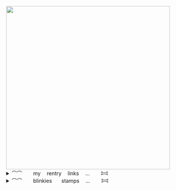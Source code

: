 <img width="440" src="https://lastfm.dedomil.workers.dev/fluorosulfonic?dark">
<details> 
  <summary>⌒⌒ ㅤㅤmy ㅤrentry ㅤlinks ㅤ... ㅤㅤ𐂯</summary>
  
[UMAMU5UME](https://rentry.co/UMAMU5UME)ㅤ[APOLOGlES](https://rentry.co/APOLOGlES)ㅤ[ALlENATION](https://rentry.co/ALlENATION)ㅤ[incoIdbIood](https://rentry.co/incoIdbIood)ㅤ[moldyrabbit](https://rentry.co/moldyrabbit)
</details>

<details> 
  <summary>⌒⌒ ㅤㅤblinkiesㅤㅤstamps ㅤ... ㅤㅤ𐂯</summary>
  <img width="99" height="56" alt="tumblr_pwf2wrx5vI1xbgu08o3_100" src="https://github.com/user-attachments/assets/e1087fd3-fb1a-4262-af79-b944a7738335" /><img width="101" height="57" alt="image" src="https://github.com/user-attachments/assets/eff8d573-8fcc-4b07-84fc-61a5ba6f0c80" /><img width="101" height="57" alt="image" src="https://github.com/user-attachments/assets/a75e2213-1e8f-4660-a1da-f52148785be3" /><img width="99" height="56" alt="image" src="https://github.com/user-attachments/assets/07523a31-4566-409d-b30a-88d9921faf3f" /><img width="99" height="56" alt="image" src="https://github.com/user-attachments/assets/239d7b33-0be1-4bbd-971f-9d691c9ba69f" /><img width="99" height="56" alt="image" src="https://github.com/user-attachments/assets/4d3cd6bf-bd1e-4175-849e-6727fb910356" /><img width="99" height="56" alt="image" src="https://github.com/user-attachments/assets/ab51866c-461d-4b81-a0fb-38fcb06c0452" /><img width="99" height="56" alt="image" src="https://github.com/user-attachments/assets/49aee1e6-010a-4e6f-91fa-ce8c8f156982" /><img width="99" height="56" alt="image" src="https://github.com/user-attachments/assets/e81c462d-13aa-4daa-8d28-a188848833fe" /><img width="99" height="56" alt="image" src="https://github.com/user-attachments/assets/7100300f-2d19-427a-9417-7512ae2f9dd0" /><img width="99" height="56" alt="image" src="https://github.com/user-attachments/assets/c6dd12e8-a882-485d-a0bd-81d389ec85d1" /><img width="100" height="56" alt="image" src="https://github.com/user-attachments/assets/cf7dbc14-9810-40c3-9e71-7a476f8006de" /><img width="99" height="56" alt="image" src="https://github.com/user-attachments/assets/b35de6b3-81cb-4d40-9d65-d86faf6417e5" /><img width="99" height="57" alt="image" src="https://github.com/user-attachments/assets/34b09ad5-03a9-4d8e-94dc-fa8f97ae216d" /><img width="99" height="56" alt="image" src="https://github.com/user-attachments/assets/158608ad-5fb9-4b5f-ad1e-4071126a5e02" /><img width="99" height="57" alt="image" src="https://github.com/user-attachments/assets/e4631ac5-6853-4563-a259-4b856ee2d7e2" /><img width="101" height="57" alt="image" src="https://github.com/user-attachments/assets/f2894a1b-ec78-4b90-8318-29e92358ecff" /><img width="99" height="56" alt="image" src="https://github.com/user-attachments/assets/5ae384e8-ef70-4ef3-8777-b655a1266fa4" /><img width="99" height="56" alt="image" src="https://github.com/user-attachments/assets/378bce78-a05e-4d32-9646-b676b6c84d7d" /><img width="99" height="56" alt="image" src="https://github.com/user-attachments/assets/90e41f82-048f-4a44-9d3f-305a5e6f29dc" /><img width="99" height="56" alt="image" src="https://github.com/user-attachments/assets/10e68ece-db26-4fb5-89cf-31f0463aae0b" /><img width="99" height="56" alt="image" src="https://github.com/user-attachments/assets/d7be843e-1b96-466e-8ff7-9d9a30f3921a" /><img width="99" height="56" alt="image" src="https://github.com/user-attachments/assets/97780640-9e2b-47c3-842f-7f7a7bacf00f" /><img width="99" height="56" alt="image" src="https://github.com/user-attachments/assets/7c3febcf-0329-4094-bf67-4f1d641ef3f8" /><img width="99" height="56" alt="image" src="https://github.com/user-attachments/assets/c0769185-7d76-4d6b-8941-c3d5e80f7937" /><img width="99" height="56" alt="image" src="https://github.com/user-attachments/assets/793c99bd-ef81-493d-b7dc-18f1d07b6d94" /><img width="99" height="56" alt="image" src="https://github.com/user-attachments/assets/76f9c6c3-b457-4fdb-84fc-6d38cbf2c2a0" /><img width="100" height="50" alt="image" src="https://github.com/user-attachments/assets/0d299119-9a45-4b7f-a9fb-d70ff1719bf3" /><img width="100" height="50" alt="image" src="https://github.com/user-attachments/assets/d206f10d-1259-4bf3-a2fd-32c8a3b3f06b" /><img width="97" height="57" alt="image" src="https://github.com/user-attachments/assets/58bdf289-e207-4187-afdc-9716020efa37" /><img width="97" height="57" alt="image" src="https://github.com/user-attachments/assets/b8460096-6255-48c8-bfd2-64b37c3f89a3" /><img width="97" height="57" alt="image" src="https://github.com/user-attachments/assets/679ba261-8636-4407-823d-4dce7d378f98" /><img width="99" height="56" alt="image" src="https://github.com/user-attachments/assets/cc570207-5e09-4383-b4ab-4554d3640270" /><img width="99" height="56" alt="image" src="https://github.com/user-attachments/assets/c6221561-5e1f-471a-8aa2-3ad0ccc9c63e" /><img width="99" height="56" alt="image" src="https://github.com/user-attachments/assets/69def00c-d173-450c-9d81-db36da656376" /><img width="99" height="56" alt="image" src="https://github.com/user-attachments/assets/0435d91c-3868-437b-97a5-061667286243" /><img width="99" height="56" alt="image" src="https://github.com/user-attachments/assets/8c7096cb-0fad-4a00-9f25-6f3ae2a7fea9" /><img width="97" height="57" alt="image" src="https://github.com/user-attachments/assets/85f77328-7eb9-4f04-abf0-b20aa34e460e" /><img width="99" height="56" alt="image" src="https://github.com/user-attachments/assets/4ab1e480-ac7b-4a7d-b4c1-e37c8d67b119" /><img width="99" height="56" alt="image" src="https://github.com/user-attachments/assets/adc88af0-5f65-4110-a620-4133aec55607" /><img width="100" height="50" alt="image" src="https://github.com/user-attachments/assets/05c5fbe9-33d2-41e0-9e09-23b3c397a9f9" /><img width="99" height="56" alt="image" src="https://github.com/user-attachments/assets/03433092-7a7a-47f0-b528-2746b2dada83" /><img width="99" height="55" alt="image" src="https://github.com/user-attachments/assets/81b95e02-72eb-4714-8e7d-45c391b4daf2" /><img width="99" height="56" alt="image" src="https://github.com/user-attachments/assets/9ce15372-5205-4150-99c7-1a109b993395" /><img width="99" height="56" alt="image" src="https://github.com/user-attachments/assets/6f7fef9d-82c5-4518-a746-9d42564b34f7" /><img width="98" height="56" alt="image" src="https://github.com/user-attachments/assets/e30a4fca-8a1b-4869-973e-2a22d0c66c6a" /><img width="99" height="56" alt="image" src="https://github.com/user-attachments/assets/de6d15ca-2e79-46ad-99cf-81e9a8e6d84e" /><img width="97" height="57" alt="image" src="https://github.com/user-attachments/assets/162b12d3-f895-4670-b81a-9801c1f316c4" /><img width="97" height="57" alt="image" src="https://github.com/user-attachments/assets/44dbd0e8-f901-440e-950a-6614abb50060" /><img width="97" height="57" alt="image" src="https://github.com/user-attachments/assets/52c266e6-8ee9-463f-b2df-f66b9decaf2b" /><img width="97" height="57" alt="image" src="https://github.com/user-attachments/assets/e0940fb0-832b-4b42-adcf-b42d6f05f7a2" /><img width="97" height="57" alt="image" src="https://github.com/user-attachments/assets/3739da7e-8f3d-418b-a4e4-7cceae48c267" /><img width="99" height="56" alt="image" src="https://github.com/user-attachments/assets/bc1d17a3-3cdb-4f3e-9bfd-547244a2d772" /><img width="99" height="56" alt="image" src="https://github.com/user-attachments/assets/d43177ac-e7ab-42ac-a7c1-c82bf44f862c" /><img width="99" height="56" alt="image" src="https://github.com/user-attachments/assets/ba05c136-06de-4d7f-b51a-d5038548f527" /><img width="99" height="56" alt="image" src="https://github.com/user-attachments/assets/69f51694-be3e-4824-b61c-af201e23311f" /><img width="99" height="56" alt="image" src="https://github.com/user-attachments/assets/b7c990fc-d025-4420-bf7b-bdb6915041ed" /><img width="99" height="56" alt="image" src="https://github.com/user-attachments/assets/9092532a-f03f-4513-a8be-3147f29ac06b" /><img width="99" height="57" alt="image" src="https://github.com/user-attachments/assets/9deb7ae6-6225-4f3e-952b-24783adf7d89" /><img width="99" height="56" alt="image" src="https://github.com/user-attachments/assets/7872267b-dd4a-449a-8c96-0d2fb55e5e98" /><img width="99" height="56" alt="image" src="https://github.com/user-attachments/assets/175d2322-532b-4b08-83a2-22737ba8e645" /><img width="99" height="55" alt="image" src="https://github.com/user-attachments/assets/48ad2f10-8c2a-4a25-afd6-4695922361a9" /><img width="99" height="56" alt="image" src="https://github.com/user-attachments/assets/43f80932-1555-4f50-bb65-3899c3fe63c1" /><img width="99" height="56" alt="image" src="https://github.com/user-attachments/assets/e958b995-ccb3-44eb-b872-f50b6da121f6" /><img width="99" height="56" alt="image" src="https://github.com/user-attachments/assets/30f6b503-b862-4919-b5de-36245b397830" /><img width="99" height="56" alt="image" src="https://github.com/user-attachments/assets/55190da1-a752-47ad-ae30-7aeeca2fe6c5" /><img width="99" height="56" alt="image" src="https://github.com/user-attachments/assets/ca1d7482-239e-4427-8f46-bae45ee38d73" /><img width="99" height="56" alt="image" src="https://github.com/user-attachments/assets/7bfbd84d-4eb2-4c41-9602-3fb39e327052" /><img width="99" height="56" alt="image" src="https://github.com/user-attachments/assets/f33fd994-8ad0-44d9-8561-7a91c69ba846" /><img width="99" height="56" alt="image" src="https://github.com/user-attachments/assets/4523fb98-5a34-4b94-8e91-75f1a088579f" /><img width="99" height="56" alt="image" src="https://github.com/user-attachments/assets/9fded36e-e4c8-457a-9dfe-cc6fc92888aa" /><img width="99" height="56" alt="image" src="https://github.com/user-attachments/assets/9baa319c-7396-42b9-9922-f9feee602151" /><img width="99" height="56" alt="image" src="https://github.com/user-attachments/assets/6c70814f-4b31-4589-9cfb-ffec2a1fbec7" /><img width="99" height="56" alt="image" src="https://github.com/user-attachments/assets/0247ef5a-5a5c-45b4-a88a-39e43bb68896" /><img width="99" height="56" alt="image" src="https://github.com/user-attachments/assets/b424a992-cee6-4571-b7e5-cf287ae030ae" /><img width="99" height="56" alt="image" src="https://github.com/user-attachments/assets/84ac710f-ccdb-4fa1-811a-94f022982cfb" /><img width="99" height="63" alt="image" src="https://github.com/user-attachments/assets/26c4c162-331b-445b-83ea-886a14c512d3" /><img width="99" height="56" alt="image" src="https://github.com/user-attachments/assets/f1ea89b4-db72-4683-856e-39c30d21af65" /><img width="99" height="56" alt="image" src="https://github.com/user-attachments/assets/d9429519-2ec4-4ded-9d30-3be651a6bd56" /><img width="99" height="56" alt="image" src="https://github.com/user-attachments/assets/28c8c994-9b92-4190-b0aa-f6e538d2a117" /><img width="99" height="56" alt="image" src="https://github.com/user-attachments/assets/f823fc92-267f-45b1-a253-969b60bfd77d" /><img width="99" height="57" alt="image" src="https://github.com/user-attachments/assets/1b3effa9-cd74-4e54-afa7-41ddf258ae1b" /><img width="99" height="56" alt="image" src="https://github.com/user-attachments/assets/e8fd795d-e056-492f-9cab-f54f33040798" /><img width="99" height="56" alt="image" src="https://github.com/user-attachments/assets/815a7c4d-5d6c-4c23-b305-aa832d439ee9" /><img width="99" height="56" alt="image" src="https://github.com/user-attachments/assets/4ffb2c0e-1232-4416-8a2e-a5b5183c4ac3" /><img width="99" height="56" alt="image" src="https://github.com/user-attachments/assets/28068c83-9be5-44ad-a558-59238e9d27c2" /><img width="99" height="56" alt="image" src="https://github.com/user-attachments/assets/52672293-ffb1-4853-9ddf-fedfef1ff5b3" /><img width="99" height="55" alt="image" src="https://github.com/user-attachments/assets/ec0a2716-5a3f-4fa8-a053-1b7dd8414a1d" /><img width="99" height="56" alt="image" src="https://github.com/user-attachments/assets/560754e3-abf9-4573-9231-d520abf11687" /><img width="97" height="57" alt="image" src="https://github.com/user-attachments/assets/07c00979-d253-450c-b777-e4e599093b36" /><img width="99" height="55" alt="image" src="https://github.com/user-attachments/assets/880f2d22-240f-479b-99e6-1f4d31e12bda" /><img width="99" height="56" alt="image" src="https://github.com/user-attachments/assets/7a32f29b-88fb-47d7-b31b-ce01bdb8b930" /><img width="99" height="56" alt="image" src="https://github.com/user-attachments/assets/b51b4bf2-fdd8-4982-8a4b-54a98db3e142" /><img width="99" height="56" alt="image" src="https://github.com/user-attachments/assets/6befc8da-c5f2-43f6-b2d3-27b0cd74e6c6" /><img width="99" height="55" alt="image" src="https://github.com/user-attachments/assets/bcbc20ee-e7c6-49f0-95f9-54b101f63106" /><img width="99" height="56" alt="image" src="https://github.com/user-attachments/assets/6587aa30-81a5-4cd9-aab3-d2222465c002" /><img alt="image" src="https://64.media.tumblr.com/a2a7bebcb00171873483457743b40037/79d8b316934d24c3-e7/s100x200/fad681e9e223de88b796831758a1c28e3596b789.pnj" /><img alt="image" src="https://64.media.tumblr.com/9ebeea7c0e208b959d15c6b324ed88f4/79d8b316934d24c3-68/s100x200/f05976f68142649baa15ab3689c08c32f5756c37.gifv" /><img alt="image" src="https://64.media.tumblr.com/8e9e74c2ccf96979d2cc3ba358633c0b/79d8b316934d24c3-58/s100x200/3176049c41978a4557feecf93b2c66e6d3a9f8df.gifv" /><img alt="image" src="https://64.media.tumblr.com/3fdc2ac90ba1de2df675344a81919b1b/6173a3cfef3c902a-09/s100x200/5744c96f25c048b351bc01aea24244223440df17.gifv" /><img width="99" height="57" alt="image" src="https://github.com/user-attachments/assets/2302cd6f-8cc8-4341-8a28-3d45d604af1c" /><img width="99" height="56" alt="image" src="https://github.com/user-attachments/assets/e5e69714-5639-47fe-93df-2243b2d1fcc5" /><img width="99" height="56" alt="image" src="https://github.com/user-attachments/assets/7b43329b-41d2-452e-8117-d66f1909c261" /><img width="99" height="56" alt="image" src="https://github.com/user-attachments/assets/d742e446-25d6-46fb-9442-7dd9b0b61b63" /><img width="100" height="56" alt="image" src="https://github.com/user-attachments/assets/4d2535f3-a2cc-48d0-9e3d-97aed15e09a4" /><img width="99" height="56" alt="image" src="https://github.com/user-attachments/assets/b09f9499-8fa2-498f-b3ea-de09a84f32db" /><img width="99" height="56" alt="image" src="https://github.com/user-attachments/assets/93f6d5ad-6e6b-4b64-9b20-d07aeb254a22" /><img width="99" height="56" alt="image" src="https://github.com/user-attachments/assets/98df5210-f1e4-44d0-9d58-03ce09f0b892" /><img width="99" height="56" alt="image" src="https://github.com/user-attachments/assets/54df825e-18fd-4882-bf62-9ce101c98f45" /><img width="99" height="56" alt="image" src="https://github.com/user-attachments/assets/a0ae206e-2024-4bc9-8239-6936b4b4ba1d" />

<img src="https://lh3.googleusercontent.com/pw/AL9nZEX7kdRLZN-QewO3C-FbIAjGtrm2CXBJMK23Ojuea45r5HiDjijpoiIf5IFO1-K1MMIlwV7888RCf8Ye0OD9t8X_LhDQ-eicAKfNbvkCx6B1C-ugKh1Q3FlI292KvUxLU0ab34z9nkdYW0u_5Xe_XRyL-Q=w150-h20-no"><img src="https://lh3.googleusercontent.com/pw/AL9nZEV5PuMf3NkdVWry701XFxAK3uLVQg2yl-2_fBwpMZ1IMmw-KGi97QLg3XIONEbBjFo4ntifmKPDXrM3EANUqKEpsns5TGR9RKUfFygMM5mr1a0YqnB8AY-PmFGqjEWTOu9xyrfXLKAOkB4b6SS7Eh3XXA=w146-h24-no"><img src="https://graphic.neocities.org/blinki2.gif"><img src="https://blinkies.neocities.org/b/display/0128-splatoon2.gif"><img src="https://blinkies.neocities.org/b/display/0110-yeah.gif"><img src="https://64.media.tumblr.com/e03df9e96fbd437a1f32b5e2aa08d776/71ca0d4442fc6162-72/s250x400/da229d04deb6dd44823ed6b255816feaef8687e0.gif"><img src="https://supplies.ju.mp/assets/images/gallery07/31e73ba5.gif?v=9163b103"><img src="https://images-wixmp-ed30a86b8c4ca887773594c2.wixmp.com/f/3d45c08b-4542-4268-bb70-2194b4ff5dac/dfvqr8p-0a2c8a12-22b8-4222-8bb8-460f32f03268.gif?token=eyJ0eXAiOiJKV1QiLCJhbGciOiJIUzI1NiJ9.eyJzdWIiOiJ1cm46YXBwOjdlMGQxODg5ODIyNjQzNzNhNWYwZDQxNWVhMGQyNmUwIiwiaXNzIjoidXJuOmFwcDo3ZTBkMTg4OTgyMjY0MzczYTVmMGQ0MTVlYTBkMjZlMCIsIm9iaiI6W1t7InBhdGgiOiJcL2ZcLzNkNDVjMDhiLTQ1NDItNDI2OC1iYjcwLTIxOTRiNGZmNWRhY1wvZGZ2cXI4cC0wYTJjOGExMi0yMmI4LTQyMjItOGJiOC00NjBmMzJmMDMyNjguZ2lmIn1dXSwiYXVkIjpbInVybjpzZXJ2aWNlOmZpbGUuZG93bmxvYWQiXX0.SdsYFh3XdSJqNGHOSPnegSjv8rY4RoDV128-5XklmL8"><img src="https://cinni.net/images/web/blinkies/trnsrits.gif"><img src="https://biscuit.crd.co/assets/images/gallery83/38fa11e0.gif?v=532faf5f"><img src="https://biscuit.crd.co/assets/images/gallery83/7b2ad748.gif?v=532faf5f"><img src="https://biscuit.crd.co/assets/images/gallery82/ec3e514c.gif?v=532faf5f"><img src="https://biscuit.crd.co/assets/images/gallery79/6021adc2.gif?v=532faf5f"><img src="https://biscuit.crd.co/assets/images/gallery78/356bb442.gif?v=532faf5f"><img src="https://adriansblinkiecollection.neocities.org/a3.gif"><img src="https://adriansblinkiecollection.neocities.org/e5.gif"><img src="https://adriansblinkiecollection.neocities.org/5.gif"><img src="https://adriansblinkiecollection.neocities.org/z16.gif"><img src="https://gifcity.carrd.co/assets/images/gallery14/c5afe2e3.gif?v=d7271437"><img src="https://gifcity.carrd.co/assets/images/gallery14/9abd604f.gif?v=d7271437"><img src="https://gifcity.carrd.co/assets/images/gallery14/cd1722a8.gif?v=d7271437"><img src="https://gifcity.carrd.co/assets/images/gallery14/bc435eab.gif?v=d7271437"><img src="https://gifcity.carrd.co/assets/images/gallery14/11bd9f95.gif?v=d7271437"><img src="https://gifcity.carrd.co/assets/images/gallery14/14cb1e9a.gif?v=d7271437"><img src="https://gifcity.carrd.co/assets/images/gallery14/0c1764a6.gif?v=d7271437"><img src="https://gifcity.carrd.co/assets/images/gallery14/324b998d.gif?v=d7271437"><img src="https://gifcity.carrd.co/assets/images/gallery14/e72c8840.gif?v=d7271437"><img src="https://gifcity.carrd.co/assets/images/gallery14/a9c10a11.gif?v=d7271437"><img src="https://gifcity.carrd.co/assets/images/gallery14/42a27d88.gif?v=d7271437"><img src="https://gifcity.carrd.co/assets/images/gallery14/8c036437.gif?v=d7271437"><img src="https://gifcity.carrd.co/assets/images/gallery14/7f83629d.gif?v=d7271437"><img src="https://gifcity.carrd.co/assets/images/gallery14/d8c367c0.gif?v=d7271437"><img src="https://gifcity.carrd.co/assets/images/gallery14/7de1ed7b.gif?v=d7271437"><img src="https://gifcity.carrd.co/assets/images/gallery14/0340e3b5.gif?v=d7271437"><img src="https://gifcity.carrd.co/assets/images/gallery14/62c9991d.gif?v=d7271437"><img src="https://gifcity.carrd.co/assets/images/gallery14/03444e44.gif?v=d7271437"><img src="https://gifcity.carrd.co/assets/images/gallery14/9c85097b.gif?v=d7271437"><img src="https://gifcity.carrd.co/assets/images/gallery16/5332a270.gif?v=d7271437"><img src="https://gifcity.carrd.co/assets/images/gallery17/efc9e5c8.gif?v=d7271437"><img src="https://gifcity.carrd.co/assets/images/gallery20/d9c6c78a.gif?v=d7271437"><img src="https://gifcity.carrd.co/assets/images/gallery21/2edf8f81.gif?v=d7271437"><img src="https://gifcity.carrd.co/assets/images/gallery21/282418b0.gif?v=d7271437"><img src="https://gifcity.carrd.co/assets/images/gallery21/826b9610.gif?v=d7271437"><img src="https://gifcity.carrd.co/assets/images/gallery22/5ef505d7.gif?v=d7271437"><img src="https://gifcity.carrd.co/assets/images/gallery22/91ed033c.gif?v=d7271437"><img src="https://gifcity.carrd.co/assets/images/gallery23/95fa12b0.gif?v=d7271437"><img src="https://gifcity.carrd.co/assets/images/gallery23/33a2d2f2.gif?v=d7271437"><img src="https://gifcity.carrd.co/assets/images/gallery24/21e47723.jpg?v=d7271437">

<img src="https://angely.neocities.org/collection/buttons/mikuapproved.gif"><img src="https://supplies.ju.mp/assets/images/gallery14/562061ba.png?v=9163b103"><img src="https://dokode.moe/media/88x31deco/paws.png"><img src="https://adriansblinkiecollection.neocities.org/buttons/a34.gif"><img src="https://adriansblinkiecollection.neocities.org/buttons/c1.gif"><img src="https://adriansblinkiecollection.neocities.org/buttons/d4.gif"><img src="https://adriansblinkiecollection.neocities.org/buttons/f13.gif"><img src="https://i.imgur.com/EvAZO02.gif"><img src="https://dokode.moe/media/88x31deco/webdesign.png"><img src="https://shishka.neocities.org/nofollow/img/button-no-follow-fr0zen-t0ast.gif"><img src="https://adriansblinkiecollection.neocities.org/buttons/a42.png">

<img src="https://i.postimg.cc/pdcZ37KR/bitten.gif"><img src="https://i.postimg.cc/wvtVzVkJ/dead.gif"><img src="https://i.postimg.cc/NMWxjHNn/lovesick.webp"><img src="https://i.postimg.cc/KcPTMw4j/blooodthirsty.gif"><img src="https://i.postimg.cc/zBnyTHz6/my-husband-my-love.gif"><img src="https://i.postimg.cc/3NYd1rWR/deranged-angel.gif"><img src="https://i.postimg.cc/Kj0v5ndq/loved.gif"><img src="https://i.postimg.cc/WbqQ8mLd/blood.gif"><img src="https://i.postimg.cc/N0BSQWyX/sweetie.gif"><img src="https://i.postimg.cc/xd578tH4/villanious.gif"><img src="https://i.postimg.cc/xCdZzM3T/undead.gif"><img src="https://i.postimg.cc/0QHBdjVG/gladiator.gif"><img src="https://i.postimg.cc/6qkbgSJy/brat.gif"><img src="https://i.postimg.cc/44jJXxXh/snappy.gif"><img src="https://i.postimg.cc/RZL911Kc/in-love.gif"><img src="https://i.postimg.cc/VkmPNSp5/kissed.gif"><img src="https://i.postimg.cc/N0C3bdMr/meow.gif"><img src="https://i.postimg.cc/C5k9hY4j/candy.gif"><img src="https://i.postimg.cc/wBMPtDVx/lover.gif"><img src="https://i.postimg.cc/nr2YYPFy/doll.gif"><img src="https://i.postimg.cc/x1cyM5WZ/darling.gif"><img src="https://i.postimg.cc/tJqFTN32/love-me.gif"><img src="https://i.postimg.cc/zfYbvk5K/teen.gif"><img src="https://i.postimg.cc/J00tv6cV/kitty.gif"><img src="https://i.postimg.cc/vTKDsr31/rawr.gif"><img src="https://i.postimg.cc/prFTFJZn/angel.gif"><img src="https://i.postimg.cc/XNmQFK3N/gamer.gif"><img src="https://i.postimg.cc/rpZSTcwy/loved.gif"><img src="https://i.postimg.cc/PJjNsFYr/angel.gif"><img src="https://i.postimg.cc/DZ1F3rr2/1337.gif"><img src="https://i.postimg.cc/2S1sfdYP/crazy.gif"><img src="https://i.postimg.cc/xTC7KGXc/honey.gif"><img src="https://i.postimg.cc/RF4pqwrC/no.1.gif"><img src="https://i.postimg.cc/jjK4hKMZ/best_friend.gif"><img src="https://i.postimg.cc/5NgzMvgq/fan.gif"><img src="https://i.postimg.cc/G3NP5vMB/dedicated.gif"><img src="https://i.postimg.cc/G2tYMpGJ/married.gif"><img src="https://i.postimg.cc/TwsbBXc8/dangerous.gif"><img src="https://i.postimg.cc/FF2WLtXn/fool.gif"><img src="https://i.postimg.cc/q7MjT42g/dream.gif"><img src="https://i.postimg.cc/dQTnvWZR/leo.gif"><img src="https://i.postimg.cc/HsDzLQbq/adhd.gif"><img src="https://i.postimg.cc/MKVTFq5y/muse.gif"><img src="https://i.postimg.cc/K85Ymfdj/noob.gif"><img src="https://i.postimg.cc/QMxdC53b/fed_up.gif"><img src="https://i.postimg.cc/DzjyXZfK/addictive.gif"><img src="https://i.postimg.cc/pr824Jf2/jealous.gif"><img src="https://i.postimg.cc/gkFcR1pr/hazardous.gif"><img src="https://i.postimg.cc/GhCr9YPy/rawr.gif"><img src="https://i.postimg.cc/x1sSs4wv/poison.gif"><img src="https://i.postimg.cc/W3ZL1bh8/prodigy.gif"><img src="https://i.postimg.cc/JzzfBQsG/toxic.gif"><img src="https://i.postimg.cc/kgYkNtSw/unique.gif"><img src="https://i.postimg.cc/SKXHgN74/missed.gif"><img src="https://i.postimg.cc/2yYJjdpj/fresh.gif"><img src="https://i.postimg.cc/8zcYCPYv/owned.gif"><img src="https://i.postimg.cc/sXY6LBMk/nerd.gif"><img src="https://i.postimg.cc/x1Xs2pky/saint.gif"><img src="https://i.postimg.cc/0yhV2GDg/archangel.gif"><img src="https://i.postimg.cc/gJW43YgN/puppy.gif"><img src="https://files.catbox.moe/ijctq3.gif"><img src="https://files.catbox.moe/3w3aho.gif"><img src="https://files.catbox.moe/gcu6f5.gif">
